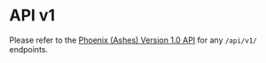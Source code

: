 # API v1

Please refer to the [Phoenix \(Ashes\) Version 1.0 API](https://github.com/DoSomething/phoenix/tree/dev/documentation) for any `/api/v1/` endpoints.
